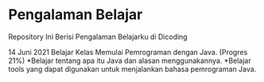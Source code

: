 # Pengalaman Belajar
Repository Ini Berisi Pengalaman Belajarku di Dicoding

14 Juni 2021
Belajar Kelas Memulai Pemrograman dengan Java. (Progres 21%)
  *Belajar tentang apa itu Java dan alasan menggunakannya.
  *Belajar tools yang dapat digunakan untuk menjalankan bahasa pemrograman Java.

